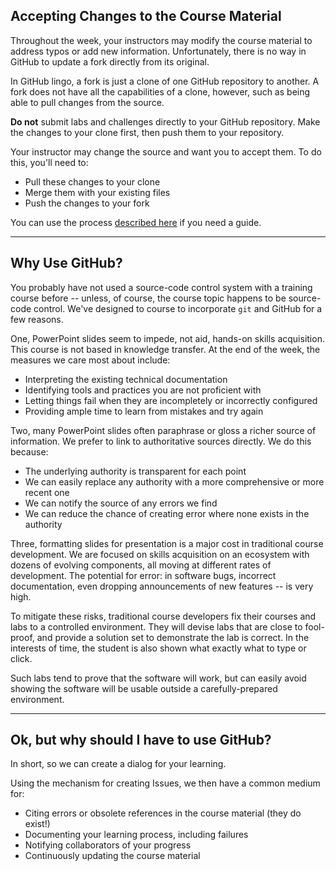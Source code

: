 ## Accepting Changes to the Course Material

Throughout the week, your instructors may modify the course material
to address typos or add new information. Unfortunately, there is
no way in GitHub to update a fork directly from its original.

In GitHub lingo, a fork is just a clone of one GitHub repository
to another. A fork does not have all the capabilities of a
clone, however, such as being able to pull changes from the source.

**Do not** submit labs and challenges directly to your GitHub
repository. Make the changes to your clone first, then push them to your
repository.

Your instructor may change the source and want you to accept them.
To do this, you'll need to:
* Pull these changes to your clone
* Merge them with your existing files
* Push the changes to your fork

You can use the process [described here](https://help.github.com/articles/syncing-a-fork/) if you need a guide.

---

## Why Use GitHub?

You probably have not used a source-code control system with a
training course before -- unless, of course, the course topic happens
to be source-code control. We've designed to course to incorporate
`git` and GitHub for a few reasons.

One, PowerPoint slides seem to impede, not aid, hands-on skills acquisition. This
course is not based in knowledge transfer. At the end of the week, the measures
we care most about include:
* Interpreting the existing technical documentation
* Identifying tools and practices you are not proficient with
* Letting things fail when they are incompletely or incorrectly configured
* Providing ample time to learn from mistakes and try again

Two, many PowerPoint slides often paraphrase or gloss a richer
source of information.  We prefer to link to authoritative sources
directly.  We do this because:
* The underlying authority is transparent for each point
* We can easily replace any authority with a more comprehensive or more recent one
* We can notify the source of any errors we find
* We can reduce the chance of creating error where none exists in the authority

Three, formatting slides for presentation is a major cost in
traditional course development. We are focused on skills acquisition
on an ecosystem with dozens of evolving components, all moving at
different rates of development. The potential for error: in software
bugs, incorrect documentation, even dropping announcements of new
features -- is very high.

To mitigate these risks, traditional course developers fix their
courses and labs to a controlled environment. They will devise labs
that are close to fool-proof, and provide a solution set
to demonstrate the lab is correct. In the interests of time,
the student is also shown what exactly what to type or click.

Such labs tend to prove that the software will work,
but can easily avoid showing the software will be usable outside
a carefully-prepared environment.

---

## Ok, but why should I have to use GitHub?

In short, so we can create a dialog for your learning.

Using the mechanism for creating Issues, we then have a common medium for:
* Citing errors or obsolete references in the course material (they do exist!)
* Documenting your learning process, including failures
* Notifying collaborators of your progress
* Continuously updating the course material
